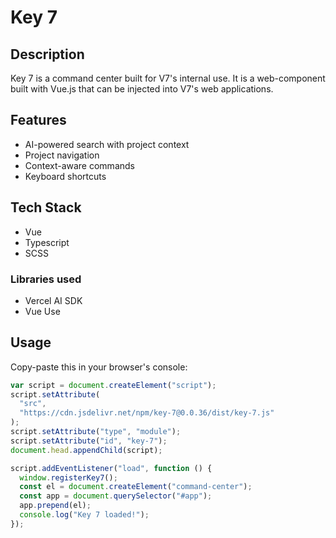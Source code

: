 # Key 7

## Description

Key 7 is a command center built for V7's internal use. It is a web-component built with Vue.js that can be injected into V7's web applications.

## Features

- AI-powered search with project context
- Project navigation
- Context-aware commands
- Keyboard shortcuts

## Tech Stack

- Vue
- Typescript
- SCSS

### Libraries used

- Vercel AI SDK
- Vue Use

## Usage

Copy-paste this in your browser's console:

```javascript
var script = document.createElement("script");
script.setAttribute(
  "src",
  "https://cdn.jsdelivr.net/npm/key-7@0.0.36/dist/key-7.js"
);
script.setAttribute("type", "module");
script.setAttribute("id", "key-7");
document.head.appendChild(script);

script.addEventListener("load", function () {
  window.registerKey7();
  const el = document.createElement("command-center");
  const app = document.querySelector("#app");
  app.prepend(el);
  console.log("Key 7 loaded!");
});
```
